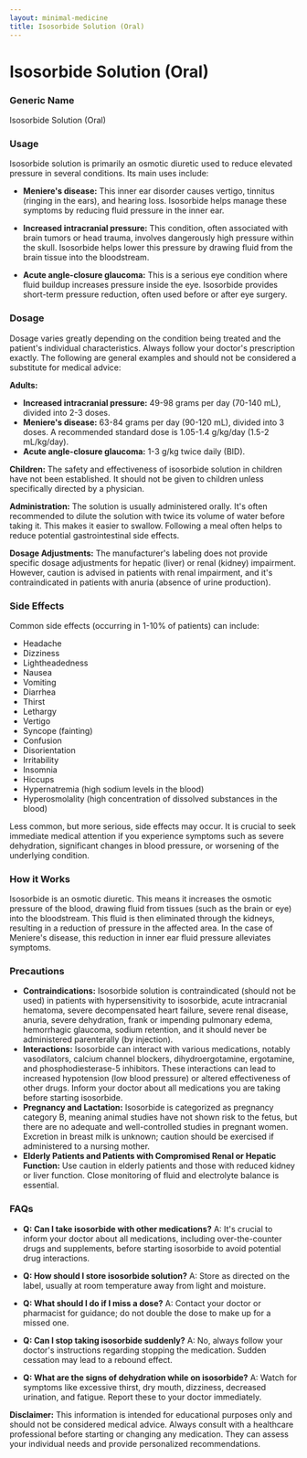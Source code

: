 ```yaml
---
layout: minimal-medicine
title: Isosorbide Solution (Oral)
---
```


# Isosorbide Solution (Oral)
### Generic Name
Isosorbide Solution (Oral)

### Usage
Isosorbide solution is primarily an osmotic diuretic used to reduce elevated pressure in several conditions. Its main uses include:

* **Meniere's disease:** This inner ear disorder causes vertigo, tinnitus (ringing in the ears), and hearing loss. Isosorbide helps manage these symptoms by reducing fluid pressure in the inner ear.

* **Increased intracranial pressure:** This condition, often associated with brain tumors or head trauma, involves dangerously high pressure within the skull. Isosorbide helps lower this pressure by drawing fluid from the brain tissue into the bloodstream.

* **Acute angle-closure glaucoma:** This is a serious eye condition where fluid buildup increases pressure inside the eye. Isosorbide provides short-term pressure reduction, often used before or after eye surgery.


### Dosage

Dosage varies greatly depending on the condition being treated and the patient's individual characteristics.  Always follow your doctor's prescription exactly.  The following are general examples and should not be considered a substitute for medical advice:

**Adults:**

* **Increased intracranial pressure:** 49-98 grams per day (70-140 mL), divided into 2-3 doses.
* **Meniere's disease:** 63-84 grams per day (90-120 mL), divided into 3 doses.  A recommended standard dose is 1.05-1.4 g/kg/day (1.5-2 mL/kg/day).
* **Acute angle-closure glaucoma:** 1-3 g/kg twice daily (BID).

**Children:** The safety and effectiveness of isosorbide solution in children have not been established.  It should not be given to children unless specifically directed by a physician.

**Administration:**  The solution is usually administered orally.  It's often recommended to dilute the solution with twice its volume of water before taking it.  This makes it easier to swallow.  Following a meal often helps to reduce potential gastrointestinal side effects.

**Dosage Adjustments:** The manufacturer's labeling does not provide specific dosage adjustments for hepatic (liver) or renal (kidney) impairment. However, caution is advised in patients with renal impairment, and it's contraindicated in patients with anuria (absence of urine production).

### Side Effects

Common side effects (occurring in 1-10% of patients) can include:

* Headache
* Dizziness
* Lightheadedness
* Nausea
* Vomiting
* Diarrhea
* Thirst
* Lethargy
* Vertigo
* Syncope (fainting)
* Confusion
* Disorientation
* Irritability
* Insomnia
* Hiccups
* Hypernatremia (high sodium levels in the blood)
* Hyperosmolality (high concentration of dissolved substances in the blood)

Less common, but more serious, side effects may occur.  It is crucial to seek immediate medical attention if you experience symptoms such as severe dehydration, significant changes in blood pressure, or worsening of the underlying condition.


### How it Works

Isosorbide is an osmotic diuretic.  This means it increases the osmotic pressure of the blood, drawing fluid from tissues (such as the brain or eye) into the bloodstream.  This fluid is then eliminated through the kidneys, resulting in a reduction of pressure in the affected area.  In the case of Meniere's disease, this reduction in inner ear fluid pressure alleviates symptoms.


### Precautions

* **Contraindications:** Isosorbide solution is contraindicated (should not be used) in patients with hypersensitivity to isosorbide, acute intracranial hematoma, severe decompensated heart failure, severe renal disease, anuria, severe dehydration, frank or impending pulmonary edema, hemorrhagic glaucoma, sodium retention, and it should never be administered parenterally (by injection).
* **Interactions:**  Isosorbide can interact with various medications, notably vasodilators, calcium channel blockers, dihydroergotamine, ergotamine, and phosphodiesterase-5 inhibitors.  These interactions can lead to increased hypotension (low blood pressure) or altered effectiveness of other drugs.  Inform your doctor about all medications you are taking before starting isosorbide.
* **Pregnancy and Lactation:** Isosorbide is categorized as pregnancy category B, meaning animal studies have not shown risk to the fetus, but there are no adequate and well-controlled studies in pregnant women.  Excretion in breast milk is unknown; caution should be exercised if administered to a nursing mother.
* **Elderly Patients and Patients with Compromised Renal or Hepatic Function:**  Use caution in elderly patients and those with reduced kidney or liver function.  Close monitoring of fluid and electrolyte balance is essential.


### FAQs

* **Q: Can I take isosorbide with other medications?**  A:  It's crucial to inform your doctor about all medications, including over-the-counter drugs and supplements, before starting isosorbide to avoid potential drug interactions.

* **Q: How should I store isosorbide solution?** A: Store as directed on the label, usually at room temperature away from light and moisture.

* **Q: What should I do if I miss a dose?** A: Contact your doctor or pharmacist for guidance; do not double the dose to make up for a missed one.

* **Q: Can I stop taking isosorbide suddenly?** A:  No, always follow your doctor's instructions regarding stopping the medication.  Sudden cessation may lead to a rebound effect.

* **Q:  What are the signs of dehydration while on isosorbide?** A:  Watch for symptoms like excessive thirst, dry mouth, dizziness, decreased urination, and fatigue.  Report these to your doctor immediately.


**Disclaimer:** This information is intended for educational purposes only and should not be considered medical advice.  Always consult with a healthcare professional before starting or changing any medication.  They can assess your individual needs and provide personalized recommendations.

